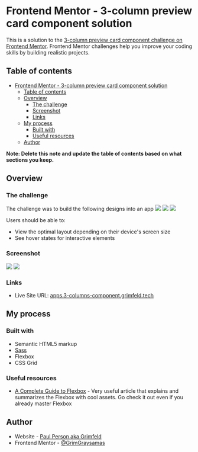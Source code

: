 # Frontend Mentor - 3-column preview card component solution

This is a solution to the [3-column preview card component challenge on Frontend Mentor](https://www.frontendmentor.io/challenges/3column-preview-card-component-pH92eAR2-). Frontend Mentor challenges help you improve your coding skills by building realistic projects.

## Table of contents

- [Frontend Mentor - 3-column preview card component solution](#frontend-mentor---3-column-preview-card-component-solution)
  - [Table of contents](#table-of-contents)
  - [Overview](#overview)
    - [The challenge](#the-challenge)
    - [Screenshot](#screenshot)
    - [Links](#links)
  - [My process](#my-process)
    - [Built with](#built-with)
    - [Useful resources](#useful-resources)
  - [Author](#author)

**Note: Delete this note and update the table of contents based on what sections you keep.**

## Overview

### The challenge

The challenge was to build the following designs into an app
![](https://apps.3-columns-component.grimfeld.tech/design/desktop-design.jpg)
![](https://apps.3-columns-component.grimfeld.tech/design/active-states.jpg)
![](https://apps.3-columns-component.grimfeld.tech/design/mobile-design.jpg)

Users should be able to:

- View the optimal layout depending on their device's screen size
- See hover states for interactive elements

### Screenshot

![](https://apps.3-columns-component.grimfeld.tech/assets/desktop-screenshot.png)
![](https://apps.3-columns-component.grimfeld.tech/assets/mobile-screenshot.png)

### Links

- Live Site URL: [apps.3-columns-component.grimfeld.tech](https://apps.3-columns-component.grimfeld.tech)

## My process

### Built with

- Semantic HTML5 markup
- [Sass](https://sass-lang.com)
- Flexbox
- CSS Grid

### Useful resources

- [A Complete Guide to Flexbox](https://css-tricks.com/snippets/css/a-guide-to-flexbox/) - Very useful article that explains and summarizes the Flexbox with cool assets. Go check it out even if you already master Flexbox

## Author

- Website - [Paul Person aka Grimfeld](https://grimfeld.tech)
- Frontend Mentor - [@GrimGraysamas](https://www.frontendmentor.io/profile/GrimGraysamas)

